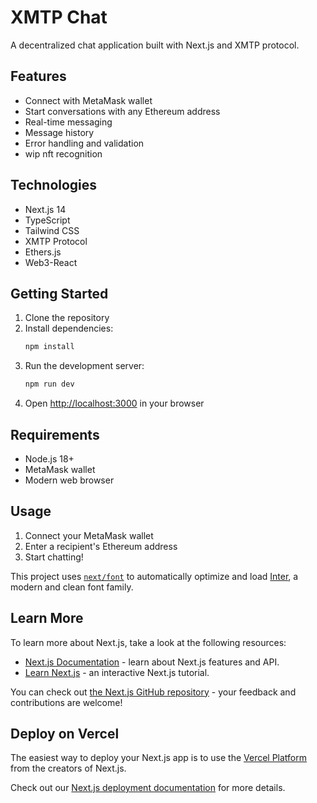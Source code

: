 # XMTP Chat

A decentralized chat application built with Next.js and XMTP protocol.

## Features

- Connect with MetaMask wallet
- Start conversations with any Ethereum address
- Real-time messaging
- Message history
- Error handling and validation
- wip nft recognition

## Technologies

- Next.js 14
- TypeScript
- Tailwind CSS
- XMTP Protocol
- Ethers.js
- Web3-React

## Getting Started

1. Clone the repository
2. Install dependencies:
   ```bash
   npm install
   ```
3. Run the development server:
   ```bash
   npm run dev
   ```
4. Open [http://localhost:3000](http://localhost:3000) in your browser

## Requirements

- Node.js 18+
- MetaMask wallet
- Modern web browser

## Usage

1. Connect your MetaMask wallet
2. Enter a recipient's Ethereum address
3. Start chatting!

This project uses [`next/font`](https://nextjs.org/docs/app/building-your-application/optimizing/fonts) to automatically optimize and load [Inter](https://fonts.google.com/specimen/Inter), a modern and clean font family.

## Learn More

To learn more about Next.js, take a look at the following resources:

- [Next.js Documentation](https://nextjs.org/docs) - learn about Next.js features and API.
- [Learn Next.js](https://nextjs.org/learn) - an interactive Next.js tutorial.

You can check out [the Next.js GitHub repository](https://github.com/vercel/next.js) - your feedback and contributions are welcome!

## Deploy on Vercel

The easiest way to deploy your Next.js app is to use the [Vercel Platform](https://vercel.com/new?utm_medium=default-template&filter=next.js&utm_source=create-next-app&utm_campaign=create-next-app-readme) from the creators of Next.js.

Check out our [Next.js deployment documentation](https://nextjs.org/docs/app/building-your-application/deploying) for more details.
